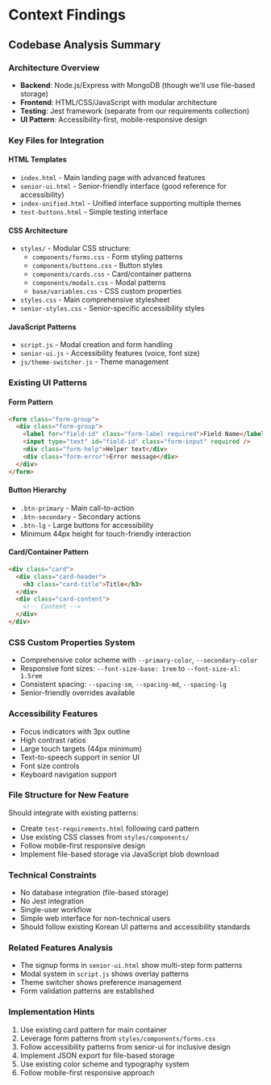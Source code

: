 # Context Findings

## Codebase Analysis Summary

### Architecture Overview

- **Backend**: Node.js/Express with MongoDB (though we'll use file-based storage)
- **Frontend**: HTML/CSS/JavaScript with modular architecture
- **Testing**: Jest framework (separate from our requirements collection)
- **UI Pattern**: Accessibility-first, mobile-responsive design

### Key Files for Integration

#### HTML Templates

- `index.html` - Main landing page with advanced features
- `senior-ui.html` - Senior-friendly interface (good reference for accessibility)
- `index-unified.html` - Unified interface supporting multiple themes
- `test-buttons.html` - Simple testing interface

#### CSS Architecture

- `styles/` - Modular CSS structure:
  - `components/forms.css` - Form styling patterns
  - `components/buttons.css` - Button styles
  - `components/cards.css` - Card/container patterns
  - `components/modals.css` - Modal patterns
  - `base/variables.css` - CSS custom properties
- `styles.css` - Main comprehensive stylesheet
- `senior-styles.css` - Senior-specific accessibility styles

#### JavaScript Patterns

- `script.js` - Modal creation and form handling
- `senior-ui.js` - Accessibility features (voice, font size)
- `js/theme-switcher.js` - Theme management

### Existing UI Patterns

#### Form Pattern

```html
<form class="form-group">
  <div class="form-group">
    <label for="field-id" class="form-label required">Field Name</label>
    <input type="text" id="field-id" class="form-input" required />
    <div class="form-help">Helper text</div>
    <div class="form-error">Error message</div>
  </div>
</form>
```

#### Button Hierarchy

- `.btn-primary` - Main call-to-action
- `.btn-secondary` - Secondary actions
- `.btn-lg` - Large buttons for accessibility
- Minimum 44px height for touch-friendly interaction

#### Card/Container Pattern

```html
<div class="card">
  <div class="card-header">
    <h3 class="card-title">Title</h3>
  </div>
  <div class="card-content">
    <!-- Content -->
  </div>
</div>
```

### CSS Custom Properties System

- Comprehensive color scheme with `--primary-color`, `--secondary-color`
- Responsive font sizes: `--font-size-base: 1rem` to `--font-size-xl: 1.5rem`
- Consistent spacing: `--spacing-sm`, `--spacing-md`, `--spacing-lg`
- Senior-friendly overrides available

### Accessibility Features

- Focus indicators with 3px outline
- High contrast ratios
- Large touch targets (44px minimum)
- Text-to-speech support in senior UI
- Font size controls
- Keyboard navigation support

### File Structure for New Feature

Should integrate with existing patterns:

- Create `test-requirements.html` following card pattern
- Use existing CSS classes from `styles/components/`
- Follow mobile-first responsive design
- Implement file-based storage via JavaScript blob download

### Technical Constraints

- No database integration (file-based storage)
- No Jest integration
- Single-user workflow
- Simple web interface for non-technical users
- Should follow existing Korean UI patterns and accessibility standards

### Related Features Analysis

- The signup forms in `senior-ui.html` show multi-step form patterns
- Modal system in `script.js` shows overlay patterns
- Theme switcher shows preference management
- Form validation patterns are established

### Implementation Hints

1. Use existing card pattern for main container
2. Leverage form patterns from `styles/components/forms.css`
3. Follow accessibility patterns from senior-ui for inclusive design
4. Implement JSON export for file-based storage
5. Use existing color scheme and typography system
6. Follow mobile-first responsive approach
